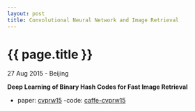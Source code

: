 ```yaml
---
layout: post
title: Convolutional Neural Network and Image Retrieval
---
```


{{ page.title }}
================

<p class="meta">27 Aug 2015 - Beijing</p>

**Deep Learning of Binary Hash Codes for Fast Image Retrieval**

- paper: [cvprw15](http://www.iis.sinica.edu.tw/~kevinlin311.tw/cvprw15.pdf)
 -code: [caffe-cvprw15](https://github.com/kevinlin311tw/caffe-cvprw15)
